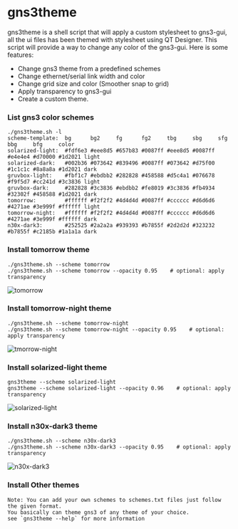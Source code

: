 		
# gns3theme

gns3theme is a shell script that will apply a custom stylesheet to gns3-gui, all the ui files has been themed with stylesheet using QT Designer. This script will provide a way to change any color of the gns3-gui. Here is some features:
- Change gns3 theme from a predefined schemes 
- Change ethernet/serial link width and color
- Change grid size and color (Smoother snap to grid)
- Apply transparency to gns3-gui
- Create a custom theme.

### List gns3 color schemes
```
./gns3theme.sh -l
scheme-template:  bg      bg2     fg      fg2     tbg     sbg     sfg     bbg     bfg     color
solarized-light:  #fdf6e3 #eee8d5 #657b83 #0087ff #eee8d5 #0087ff #e4e4e4 #d70000 #1d2021 light
solarized-dark:   #002b36 #073642 #839496 #0087ff #073642 #d75f00 #1c1c1c #8a8a8a #1d2021 dark
gruvbox-light:    #fbf1c7 #ebdbb2 #282828 #458588 #d5c4a1 #076678 #f9f5d7 #cc241d #3c3836 light
gruvbox-dark:     #282828 #3c3836 #ebdbb2 #fe8019 #3c3836 #fb4934 #32302f #458588 #1d2021 dark
tomorrow:         #ffffff #f2f2f2 #4d4d4d #0087ff #cccccc #d6d6d6 #4271ae #3e999f #ffffff light
tomorrow-night:   #ffffff #f2f2f2 #4d4d4d #0087ff #cccccc #d6d6d6 #4271ae #3e999f #ffffff dark
n30x-dark3:       #252525 #2a2a2a #939393 #b7855f #2d2d2d #323232 #b7855f #c2185b #1a1a1a dark
```

### Install tomorrow  theme
```
./gns3theme.sh --scheme tomorrow 
./gns3theme.sh --scheme tomorrow --opacity 0.95    # optional: apply transparency
```
![tomorrow](https://user-images.githubusercontent.com/10103340/38634778-6149a8e4-3d78-11e8-951d-ad65ccd43901.png)

### Install tomorrow-night  theme
```
./gns3theme.sh --scheme tomorrow-night
./gns3theme.sh --scheme tomorrow-night --opacity 0.95    # optional: apply transparency
```
![tmorrow-night](https://user-images.githubusercontent.com/10103340/38640836-40ef16c6-3d8a-11e8-9589-448666897817.png)

### Install solarized-light theme
```
gns3theme --scheme solarized-light
gns3theme --scheme solarized-light --opacity 0.96    # optional: apply transparency
```
![solarized-light](https://user-images.githubusercontent.com/10103340/38635551-98d55090-3d7a-11e8-8552-68ee3891dc59.png)

### Install n30x-dark3 theme
```
./gns3theme.sh --scheme n30x-dark3
./gns3theme.sh --scheme n30x-dark3 --opacity 0.95    # optional: apply transparency
```
![n30x-dark3](https://user-images.githubusercontent.com/10103340/38636484-2955005a-3d7d-11e8-998e-08f1c5ebe95a.png)

### Install Other themes
```
Note: You can add your own schemes to schemes.txt files just follow the given format.
You basically can theme gns3 of any theme of your choice.
see `gns3theme --help` for more information
```



